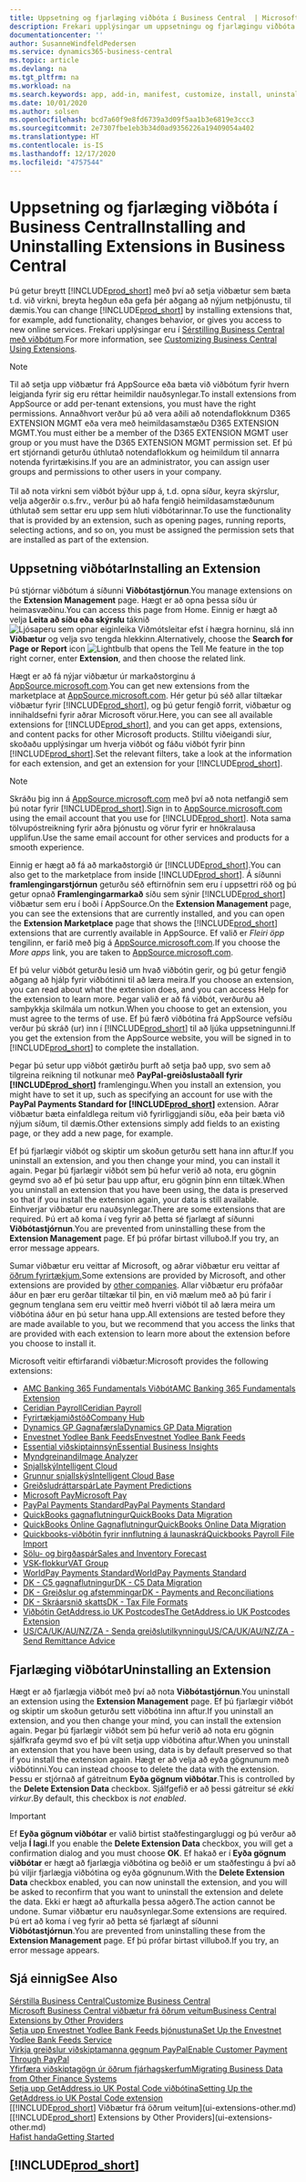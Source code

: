 ```yaml
---
title: Uppsetning og fjarlæging viðbóta í Business Central  | Microsoft Docs
description: Frekari upplýsingar um uppsetningu og fjarlægingu viðbóta í Business Central.
documentationcenter: ''
author: SusanneWindfeldPedersen
ms.service: dynamics365-business-central
ms.topic: article
ms.devlang: na
ms.tgt_pltfrm: na
ms.workload: na
ms.search.keywords: app, add-in, manifest, customize, install, uninstall
ms.date: 10/01/2020
ms.author: solsen
ms.openlocfilehash: bcd7a60f9e8fd6739a3d09f5aa1b3e6819e3ccc3
ms.sourcegitcommit: 2e7307fbe1eb3b34d0ad9356226a19409054a402
ms.translationtype: HT
ms.contentlocale: is-IS
ms.lasthandoff: 12/17/2020
ms.locfileid: "4757544"
---
```

# <a name="installing-and-uninstalling-extensions-in-business-central"></a><span data-ttu-id="a8b61-103">Uppsetning og fjarlæging viðbóta í Business Central</span><span class="sxs-lookup"><span data-stu-id="a8b61-103">Installing and Uninstalling Extensions in Business Central</span></span>

<span data-ttu-id="a8b61-104">Þú getur breytt [!INCLUDE[prod_short](includes/prod_short.md)] með því að setja viðbætur sem bæta t.d. við virkni, breyta hegðun eða gefa þér aðgang að nýjum netþjónustu, til dæmis.</span><span class="sxs-lookup"><span data-stu-id="a8b61-104">You can change [!INCLUDE[prod_short](includes/prod_short.md)] by installing extensions that, for example, add functionality, changes behavior, or gives you access to new online services.</span></span> <span data-ttu-id="a8b61-105">Frekari upplýsingar eru í [Sérstilling Business Central með viðbótum](ui-extensions.md).</span><span class="sxs-lookup"><span data-stu-id="a8b61-105">For more information, see [Customizing Business Central Using Extensions](ui-extensions.md).</span></span>

> [!NOTE]
> <span data-ttu-id="a8b61-106">Til að setja upp viðbætur frá AppSource eða bæta við viðbótum fyrir hvern leigjanda fyrir sig eru réttar heimildir nauðsynlegar.</span><span class="sxs-lookup"><span data-stu-id="a8b61-106">To install extensions from AppSource or add per-tenant extensions, you must have the right permissions.</span></span> <span data-ttu-id="a8b61-107">Annaðhvort verður þú að vera aðili að notendaflokknum D365 EXTENSION MGMT eða vera með heimildasamstæðu D365 EXTENSION MGMT.</span><span class="sxs-lookup"><span data-stu-id="a8b61-107">You must either be a member of the D365 EXTENSION MGMT user group or you must have the D365 EXTENSION MGMT permission set.</span></span> <span data-ttu-id="a8b61-108">Ef þú ert stjórnandi geturðu úthlutað notendaflokkum og heimildum til annarra notenda fyrirtækisins.</span><span class="sxs-lookup"><span data-stu-id="a8b61-108">If you are an administrator, you can assign user groups and permissions to other users in your company.</span></span><br /><br />
<span data-ttu-id="a8b61-109">Til að nota virkni sem viðbót býður upp á, t.d. opna síður, keyra skýrslur, velja aðgerðir o.s.frv., verður þú að hafa fengið heimildasamstæðunum úthlutað sem settar eru upp sem hluti viðbótarinnar.</span><span class="sxs-lookup"><span data-stu-id="a8b61-109">To use the functionality that is provided by an extension, such as opening pages, running reports, selecting actions, and so on, you must be assigned the permission sets that are installed as part of the extension.</span></span>

## <a name="installing-an-extension"></a><span data-ttu-id="a8b61-110">Uppsetning viðbótar</span><span class="sxs-lookup"><span data-stu-id="a8b61-110">Installing an Extension</span></span>

<span data-ttu-id="a8b61-111">Þú stjórnar viðbótum á síðunni **Viðbótastjórnun**.</span><span class="sxs-lookup"><span data-stu-id="a8b61-111">You manage extensions on the **Extension Management** page.</span></span> <span data-ttu-id="a8b61-112">Hægt er að opna þessa síðu úr heimasvæðinu.</span><span class="sxs-lookup"><span data-stu-id="a8b61-112">You can access this page from Home.</span></span> <span data-ttu-id="a8b61-113">Einnig er hægt að velja **Leita að síðu eða skýrslu** táknið ![Ljósaperu sem opnar eiginleika Viðmótsleitar](media/ui-search/search_small.png "Segðu mér hvað þú vilt gera") efst í hægra horninu, slá inn **Viðbætur** og velja svo tengda hlekkinn.</span><span class="sxs-lookup"><span data-stu-id="a8b61-113">Alternatively, choose the **Search for Page or Report** icon ![Lightbulb that opens the Tell Me feature](media/ui-search/search_small.png "Tell me what you want to do") in the top right corner, enter **Extension**, and then choose the related link.</span></span>  

<span data-ttu-id="a8b61-114">Hægt er að fá nýjar viðbætur úr markaðstorginu á [AppSource.microsoft.com](https://go.microsoft.com/fwlink/?linkid=2081646).</span><span class="sxs-lookup"><span data-stu-id="a8b61-114">You can get new extensions from the marketplace at [AppSource.microsoft.com](https://go.microsoft.com/fwlink/?linkid=2081646).</span></span> <span data-ttu-id="a8b61-115">Hér getur þú séð allar tiltækar viðbætur fyrir [!INCLUDE[prod_short](includes/prod_short.md)], og þú getur fengið forrit, viðbætur og innihaldsefni fyrir aðrar Microsoft vörur.</span><span class="sxs-lookup"><span data-stu-id="a8b61-115">Here, you can see all available extensions for [!INCLUDE[prod_short](includes/prod_short.md)], and you can get apps, extensions, and content packs for other Microsoft products.</span></span> <span data-ttu-id="a8b61-116">Stilltu viðeigandi síur, skoðaðu upplýsingar um hverja viðbót og fáðu viðbót fyrir þinn [!INCLUDE[prod_short](includes/prod_short.md)].</span><span class="sxs-lookup"><span data-stu-id="a8b61-116">Set the relevant filters, take a look at the information for each extension, and get an extension for your [!INCLUDE[prod_short](includes/prod_short.md)].</span></span>  

> [!NOTE]  
> <span data-ttu-id="a8b61-117">Skráðu þig inn á [AppSource.microsoft.com](https://appsource.microsoft.com/) með því að nota netfangið sem þú notar fyrir [!INCLUDE[prod_short](includes/prod_short.md)].</span><span class="sxs-lookup"><span data-stu-id="a8b61-117">Sign in to [AppSource.microsoft.com](https://appsource.microsoft.com/) using the email account that you use for [!INCLUDE[prod_short](includes/prod_short.md)].</span></span> <span data-ttu-id="a8b61-118">Nota sama tölvupóstreikning fyrir aðra þjónustu og vörur fyrir er hnökralausa upplifun.</span><span class="sxs-lookup"><span data-stu-id="a8b61-118">Use the same email account for other services and products for a smooth experience.</span></span>  

<span data-ttu-id="a8b61-119">Einnig er hægt að fá að markaðstorgið úr [!INCLUDE[prod_short](includes/prod_short.md)].</span><span class="sxs-lookup"><span data-stu-id="a8b61-119">You can also get to the marketplace from inside [!INCLUDE[prod_short](includes/prod_short.md)].</span></span> <span data-ttu-id="a8b61-120">Á síðunni **framlengingarstjórnun** geturðu séð eftirnöfnin sem eru í uppsettri röð og þú getur opnað **Framlengingarmarkað** síðu sem sýnir [!INCLUDE[prod_short](includes/prod_short.md)] viðbætur sem eru í boði í AppSource.</span><span class="sxs-lookup"><span data-stu-id="a8b61-120">On the **Extension Management** page, you can see the extensions that are currently installed, and you can open the **Extension Marketplace** page that shows the [!INCLUDE[prod_short](includes/prod_short.md)] extensions that are currently available in AppSource.</span></span> <span data-ttu-id="a8b61-121">Ef valið er *Fleiri öpp* tengilinn, er farið með þig á [AppSource.microsoft.com](https://go.microsoft.com/fwlink/?linkid=2081646).</span><span class="sxs-lookup"><span data-stu-id="a8b61-121">If you choose the *More apps* link, you are taken to [AppSource.microsoft.com](https://go.microsoft.com/fwlink/?linkid=2081646).</span></span>  

<span data-ttu-id="a8b61-122">Ef þú velur viðbót geturðu lesið um hvað viðbótin gerir, og þú getur fengið aðgang að hjálp fyrir viðbótinni til að læra meira.</span><span class="sxs-lookup"><span data-stu-id="a8b61-122">If you choose an extension, you can read about what the extension does, and you can access Help for the extension to learn more.</span></span> <span data-ttu-id="a8b61-123">Þegar valið er að fá viðbót, verðurðu að samþykkja skilmála um notkun.</span><span class="sxs-lookup"><span data-stu-id="a8b61-123">When you choose to get an extension, you must agree to the terms of use.</span></span> <span data-ttu-id="a8b61-124">Ef þú færð viðbótina frá AppSource vefsíðu verður þú skráð (ur) inn í [!INCLUDE[prod_short](includes/prod_short.md)] til að ljúka uppsetningunni.</span><span class="sxs-lookup"><span data-stu-id="a8b61-124">If you get the extension from the AppSource website, you will be signed in to [!INCLUDE[prod_short](includes/prod_short.md)] to complete the installation.</span></span>  

<span data-ttu-id="a8b61-125">Þegar þú setur upp viðbót gætirðu þurft að setja það upp, svo sem að tilgreina reikning til notkunar með **PayPal-greiðslustaðall fyrir [!INCLUDE[prod_short](includes/prod_short.md)]** framlengingu.</span><span class="sxs-lookup"><span data-stu-id="a8b61-125">When you install an extension, you might have to set it up, such as specifying an account for use with the **PayPal Payments Standard for [!INCLUDE[prod_short](includes/prod_short.md)]** extension.</span></span>
<span data-ttu-id="a8b61-126">Aðrar viðbætur bæta einfaldlega reitum við fyrirliggjandi síðu, eða þeir bæta við nýjum síðum, til dæmis.</span><span class="sxs-lookup"><span data-stu-id="a8b61-126">Other extensions simply add fields to an existing page, or they add a new page, for example.</span></span>

<span data-ttu-id="a8b61-127">Ef þú fjarlægir viðbót og skiptir um skoðun geturðu sett hana inn aftur.</span><span class="sxs-lookup"><span data-stu-id="a8b61-127">If you uninstall an extension, and you then change your mind, you can install it again.</span></span> <span data-ttu-id="a8b61-128">Þegar þú fjarlægir viðbót sem þú hefur verið að nota, eru gögnin geymd svo að ef þú setur þau upp aftur, eru gögnin þínn enn tiltæk.</span><span class="sxs-lookup"><span data-stu-id="a8b61-128">When you uninstall an extension that you have been using, the data is preserved so that if you install the extension again, your data is still available.</span></span> <span data-ttu-id="a8b61-129">Einhverjar viðbætur eru nauðsynlegar.</span><span class="sxs-lookup"><span data-stu-id="a8b61-129">There are some extensions that are required.</span></span> <span data-ttu-id="a8b61-130">Þú ert að koma í veg fyrir að þetta sé fjarlægt af síðunni **Viðbótastjórnun**.</span><span class="sxs-lookup"><span data-stu-id="a8b61-130">You are prevented from uninstalling these from the **Extension Management** page.</span></span> <span data-ttu-id="a8b61-131">Ef þú prófar birtast villuboð.</span><span class="sxs-lookup"><span data-stu-id="a8b61-131">If you try, an error message appears.</span></span>

<span data-ttu-id="a8b61-132">Sumar viðbætur eru veittar af Microsoft, og aðrar viðbætur eru veittar af [öðrum fyrirtækjum.](ui-extensions-other.md)</span><span class="sxs-lookup"><span data-stu-id="a8b61-132">Some extensions are provided by Microsoft, and other extensions are provided by [other companies](ui-extensions-other.md).</span></span> <span data-ttu-id="a8b61-133">Allar viðbætur eru prófaðar áður en þær eru gerðar tiltækar til þin, en við mælum með að þú farir í gegnum tenglana sem eru veittir með hverri viðbót til að læra meira um viðbótina áður en þú setur hana upp.</span><span class="sxs-lookup"><span data-stu-id="a8b61-133">All extensions are tested before they are made available to you, but we recommend that you access the links that are provided with each extension to learn more about the extension before you choose to install it.</span></span>

<span data-ttu-id="a8b61-134">Microsoft veitir eftirfarandi viðbætur:</span><span class="sxs-lookup"><span data-stu-id="a8b61-134">Microsoft provides the following extensions:</span></span>

* [<span data-ttu-id="a8b61-135">AMC Banking 365 Fundamentals Viðbót</span><span class="sxs-lookup"><span data-stu-id="a8b61-135">AMC Banking 365 Fundamentals Extension</span></span>](ui-extensions-amc-banking.md)
* [<span data-ttu-id="a8b61-136">Ceridian Payroll</span><span class="sxs-lookup"><span data-stu-id="a8b61-136">Ceridian Payroll</span></span>](ui-extensions-ceridian-payroll.md)
* [<span data-ttu-id="a8b61-137">Fyrirtækjamiðstöð</span><span class="sxs-lookup"><span data-stu-id="a8b61-137">Company Hub</span></span>](ui-extensions-company-hub.md)  
* [<span data-ttu-id="a8b61-138">Dynamics GP Gagnafærsla</span><span class="sxs-lookup"><span data-stu-id="a8b61-138">Dynamics GP Data Migration</span></span>](ui-extensions-dynamicsgp-data-migration.md)
* [<span data-ttu-id="a8b61-139">Envestnet Yodlee Bank Feeds</span><span class="sxs-lookup"><span data-stu-id="a8b61-139">Envestnet Yodlee Bank Feeds</span></span>](ui-extensions-yodlee-bank-feeds.md)
* [<span data-ttu-id="a8b61-140">Essential viðskiptainnsýn</span><span class="sxs-lookup"><span data-stu-id="a8b61-140">Essential Business Insights</span></span>](ui-extensions-essential-business-insights.md)
* [<span data-ttu-id="a8b61-141">Myndgreinandi</span><span class="sxs-lookup"><span data-stu-id="a8b61-141">Image Analyzer</span></span>](ui-extensions-image-analyzer.md)
* [<span data-ttu-id="a8b61-142">Snjallský</span><span class="sxs-lookup"><span data-stu-id="a8b61-142">Intelligent Cloud</span></span>](ui-extensions-data-replication.md)
* [<span data-ttu-id="a8b61-143">Grunnur snjallskýs</span><span class="sxs-lookup"><span data-stu-id="a8b61-143">Intelligent Cloud Base</span></span>](ui-extensions-intelligent-cloud.md)  
* [<span data-ttu-id="a8b61-144">Greiðsludráttarspár</span><span class="sxs-lookup"><span data-stu-id="a8b61-144">Late Payment Predictions</span></span>](ui-extensions-late-payment-prediction.md)
* [<span data-ttu-id="a8b61-145">Microsoft Pay</span><span class="sxs-lookup"><span data-stu-id="a8b61-145">Microsoft Pay</span></span>](ui-extensions-microsoft-pay-payments.md)
* [<span data-ttu-id="a8b61-146">PayPal Payments Standard</span><span class="sxs-lookup"><span data-stu-id="a8b61-146">PayPal Payments Standard</span></span>](ui-extensions-paypal-payments-standard.md)
* [<span data-ttu-id="a8b61-147">QuickBooks gagnaflutningur</span><span class="sxs-lookup"><span data-stu-id="a8b61-147">QuickBooks Data Migration</span></span>](ui-extensions-quickbooks-data-migration.md)
* [<span data-ttu-id="a8b61-148">QuickBooks Online Gagnaflutningur</span><span class="sxs-lookup"><span data-stu-id="a8b61-148">QuickBooks Online Data Migration</span></span>](ui-extensions-quickbooks-online-data-migration.md)
* [<span data-ttu-id="a8b61-149">Quickbooks-viðbótin fyrir innflutning á launaskrá</span><span class="sxs-lookup"><span data-stu-id="a8b61-149">Quickbooks Payroll File Import</span></span>](ui-extensions-quickbooks-payroll.md)
* [<span data-ttu-id="a8b61-150">Sölu- og birgðaspár</span><span class="sxs-lookup"><span data-stu-id="a8b61-150">Sales and Inventory Forecast</span></span>](ui-extensions-sales-forecast.md)
* [<span data-ttu-id="a8b61-151">VSK-flokkur</span><span class="sxs-lookup"><span data-stu-id="a8b61-151">VAT Group</span></span>](ui-extensions-vat-group.md)
* [<span data-ttu-id="a8b61-152">WorldPay Payments Standard</span><span class="sxs-lookup"><span data-stu-id="a8b61-152">WorldPay Payments Standard</span></span>](ui-extensions-worldpay-payments-standard.md)
* [<span data-ttu-id="a8b61-153">DK - C5 gagnaflutningur</span><span class="sxs-lookup"><span data-stu-id="a8b61-153">DK - C5 Data Migration</span></span>](ui-extensions-c5-data-migration.md)
* [<span data-ttu-id="a8b61-154">DK - Greiðslur og afstemmingar</span><span class="sxs-lookup"><span data-stu-id="a8b61-154">DK - Payments and Reconciliations</span></span>](ui-extensions-payments-reconciliation-formats-dk.md)
* [<span data-ttu-id="a8b61-155">DK - Skráarsnið skatts</span><span class="sxs-lookup"><span data-stu-id="a8b61-155">DK - Tax File Formats</span></span>](ui-extensions-tax-file-formats-dk.md)
* [<span data-ttu-id="a8b61-156">Viðbótin GetAddress.io UK Postcodes</span><span class="sxs-lookup"><span data-stu-id="a8b61-156">The GetAddress.io UK Postcodes Extension</span></span>](LocalFunctionality/UnitedKingdom/ui-extensions-getaddressio.md)  
* [<span data-ttu-id="a8b61-157">US/CA/UK/AU/NZ/ZA - Senda greiðslutilkynningu</span><span class="sxs-lookup"><span data-stu-id="a8b61-157">US/CA/UK/AU/NZ/ZA - Send Remittance Advice</span></span>](ui-extensions-send-remittance-advice.md)

## <a name="uninstalling-an-extension"></a><span data-ttu-id="a8b61-158">Fjarlæging viðbótar</span><span class="sxs-lookup"><span data-stu-id="a8b61-158">Uninstalling an Extension</span></span>

<span data-ttu-id="a8b61-159">Hægt er að fjarlægja viðbót með því að nota **Viðbótastjórnun**.</span><span class="sxs-lookup"><span data-stu-id="a8b61-159">You uninstall an extension using the **Extension Management** page.</span></span> <span data-ttu-id="a8b61-160">Ef þú fjarlægir viðbót og skiptir um skoðun geturðu sett viðbótina inn aftur.</span><span class="sxs-lookup"><span data-stu-id="a8b61-160">If you uninstall an extension, and you then change your mind, you can install the extension again.</span></span> <span data-ttu-id="a8b61-161">Þegar þú fjarlægir viðbót sem þú hefur verið að nota eru gögnin sjálfkrafa geymd svo ef þú vilt setja upp viðbótina aftur.</span><span class="sxs-lookup"><span data-stu-id="a8b61-161">When you uninstall an extension that you have been using, data is by default preserved so that if you install the extension again.</span></span> <span data-ttu-id="a8b61-162">Hægt er að velja að eyða gögnunum með viðbótinni.</span><span class="sxs-lookup"><span data-stu-id="a8b61-162">You can instead choose to delete the data with the extension.</span></span> <span data-ttu-id="a8b61-163">Þessu er stjórnað af gátreitnum **Eyða gögnum viðbótar**.</span><span class="sxs-lookup"><span data-stu-id="a8b61-163">This is controlled by the **Delete Extension Data** checkbox.</span></span> <span data-ttu-id="a8b61-164">Sjálfgefið er að þessi gátreitur sé *ekki virkur*.</span><span class="sxs-lookup"><span data-stu-id="a8b61-164">By default, this checkbox is *not enabled*.</span></span>

> [!IMPORTANT]  
> <span data-ttu-id="a8b61-165">Ef **Eyða gögnum viðbótar** er valið birtist staðfestingargluggi og þú verður að velja **Í lagi**.</span><span class="sxs-lookup"><span data-stu-id="a8b61-165">If you enable the **Delete Extension Data** checkbox, you will get a confirmation dialog and you must choose **OK**.</span></span> <span data-ttu-id="a8b61-166">Ef hakað er í **Eyða gögnum viðbótar** er hægt að fjarlægja viðbótina og beðið er um staðfestingu á því að þú viljir fjarlægja viðbótina og eyða gögnunum.</span><span class="sxs-lookup"><span data-stu-id="a8b61-166">With the **Delete Extension Data** checkbox enabled, you can now uninstall the extension, and you will be asked to reconfirm that you want to uninstall the extension and delete the data.</span></span> <span data-ttu-id="a8b61-167">Ekki er hægt að afturkalla þessa aðgerð.</span><span class="sxs-lookup"><span data-stu-id="a8b61-167">The action cannot be undone.</span></span>
<span data-ttu-id="a8b61-168">Sumar viðbætur eru nauðsynlegar.</span><span class="sxs-lookup"><span data-stu-id="a8b61-168">Some extensions are required.</span></span> <span data-ttu-id="a8b61-169">Þú ert að koma í veg fyrir að þetta sé fjarlægt af síðunni **Viðbótastjórnun**.</span><span class="sxs-lookup"><span data-stu-id="a8b61-169">You are prevented from uninstalling these from the **Extension Management** page.</span></span> <span data-ttu-id="a8b61-170">Ef þú prófar birtast villuboð.</span><span class="sxs-lookup"><span data-stu-id="a8b61-170">If you try, an error message appears.</span></span>  

## <a name="see-also"></a><span data-ttu-id="a8b61-171">Sjá einnig</span><span class="sxs-lookup"><span data-stu-id="a8b61-171">See Also</span></span>

[<span data-ttu-id="a8b61-172">Sérstilla Business Central</span><span class="sxs-lookup"><span data-stu-id="a8b61-172">Customize Business Central</span></span>](ui-customizing-overview.md)  
[<span data-ttu-id="a8b61-173">Microsoft Business Central viðbætur frá öðrum veitum</span><span class="sxs-lookup"><span data-stu-id="a8b61-173">Business Central Extensions by Other Providers</span></span>](ui-extensions-other.md)  
[<span data-ttu-id="a8b61-174">Setja upp Envestnet Yodlee Bank Feeds þjónustuna</span><span class="sxs-lookup"><span data-stu-id="a8b61-174">Set Up the Envestnet Yodlee Bank Feeds Service</span></span>](bank-how-setup-bank-statement-service.md)  
[<span data-ttu-id="a8b61-175">Virkja greiðslur viðskiptamanna gegnum PayPal</span><span class="sxs-lookup"><span data-stu-id="a8b61-175">Enable Customer Payment Through PayPal</span></span>](sales-how-enable-payment-service-extensions.md)  
[<span data-ttu-id="a8b61-176">Yfirfæra viðskiptagögn úr öðrum fjárhagskerfum</span><span class="sxs-lookup"><span data-stu-id="a8b61-176">Migrating Business Data from Other Finance Systems</span></span>](across-import-data-configuration-packages.md)  
[<span data-ttu-id="a8b61-177">Setja upp GetAddress.io UK Postal Code viðbótina</span><span class="sxs-lookup"><span data-stu-id="a8b61-177">Setting Up the GetAddress.io UK Postal Code extension</span></span>](LocalFunctionality/UnitedKingdom/uk-setup-postal-code-service.md)  
<span data-ttu-id="a8b61-178">[[!INCLUDE[prod_short](includes/prod_short.md)] Viðbætur frá öðrum veitum](ui-extensions-other.md)</span><span class="sxs-lookup"><span data-stu-id="a8b61-178">[[!INCLUDE[prod_short](includes/prod_short.md)] Extensions by Other Providers](ui-extensions-other.md)</span></span>  
[<span data-ttu-id="a8b61-179">Hafist handa</span><span class="sxs-lookup"><span data-stu-id="a8b61-179">Getting Started</span></span>](product-get-started.md)  

## [!INCLUDE[prod_short](includes/free_trial_md.md)]  
